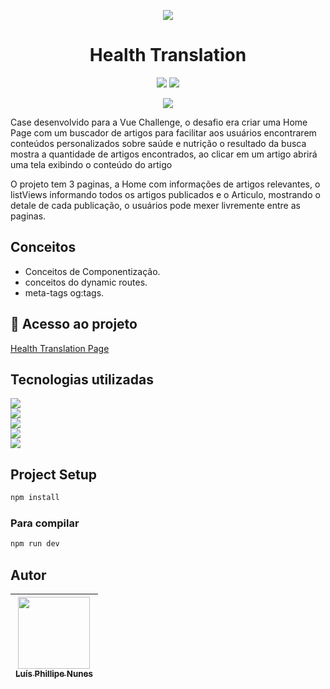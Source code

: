 <p align="center">
<img src="https://blog.estacio.br/wp-content/uploads/2021/01/Entenda-a-origem-e-o-significado-do-s%C3%ADmbolo-da-Medicina.jpeg" />
</p>

<h1 align="center"> Health Translation </h1>

<P align="center">
<img src="http://img.shields.io/static/v1?label=STATUS&message=FINALIZADO&color=GREEN&style=for-the-badge" />

<img src="http://img.shields.io/static/v1?label=realize%20data&message=Setember&color=yellow&style=for-the-badge" />

</P>

<p align="center">
<img src="https://img.shields.io/github/stars/legatario?style=social" />
</p>

<p> Case desenvolvido para a Vue Challenge, o desafio era criar uma Home Page com um buscador de artigos para facilitar aos usuários encontrarem conteúdos personalizados sobre saúde e nutrição o resultado da busca mostra a quantidade de artigos encontrados, ao clicar em um artigo abrirá uma tela exibindo o conteúdo do artigo</p>
<p> O projeto tem 3 paginas, a Home com informações de artigos relevantes, o listViews informando todos os artigos publicados e o Articulo, mostrando o detale de cada publicação, o usuários pode mexer livremente entre as paginas.</p>

## Conceitos

 - Conceitos de Componentização.
 - conceitos do dynamic routes.
 - meta-tags og:tags.

## 📁 Acesso ao projeto

<a href="https://legatario.github.io/Codesh/">Health Translation Page</a>

## Tecnologias utilizadas

<img src="https://img.shields.io/badge/Vue.js-35495E?style=for-the-badge&logo=vue.js&logoColor=4FC08D"/> <br>
<img src="https://img.shields.io/badge/JavaScript-323330?style=for-the-badge&logo=javascript&logoColor=F7DF1E" /> <br>
<img src="https://img.shields.io/badge/CSS3-1572B6?style=for-the-badge&logo=css3&logoColor=white" /> <br>
<img src="https://img.shields.io/badge/HTML5-E34F26?style=for-the-badge&logo=html5&logoColor=white" /> <br>
<img src="https://img.shields.io/badge/GitHub-100000?style=for-the-badge&logo=github&logoColor=white" /> <br>

## Project Setup

```sh
npm install
```

### Para compilar

```sh
npm run dev
```

## Autor

| [<img src="https://avatars.githubusercontent.com/u/103957268?v=4" width=115><br><sub>Luís Phillipe Nunes</sub>](https://github.com/legatario) 
| :---: |
